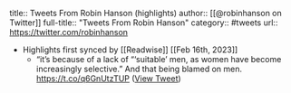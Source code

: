 title:: Tweets From Robin Hanson (highlights)
author:: [[@robinhanson on Twitter]]
full-title:: "Tweets From Robin Hanson"
category:: #tweets
url:: https://twitter.com/robinhanson

- Highlights first synced by [[Readwise]] [[Feb 16th, 2023]]
	- “it’s because of a lack of “‘suitable’ men, as women have become increasingly selective.” 
	  And that being blamed on men. https://t.co/q6GnUtzTUP ([View Tweet](https://twitter.com/robinhanson/status/1626067600948985856))